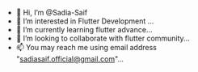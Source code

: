 - 👋 Hi, I’m @Sadia-Saif
- 👀 I’m interested in Flutter Development ...
- 🌱 I’m currently learning flutter advance...
- 💞️ I’m looking to collaborate with flutter community...
- 📫 You may reach me using email address "sadiasaif.official@gmail.com"...

<!---
Sadia-Saif/Sadia-Saif is a ✨ special ✨ repository because its `README.md` (this file) appears on your GitHub profile.
You can click the Preview link to take a look at your changes.
--->
